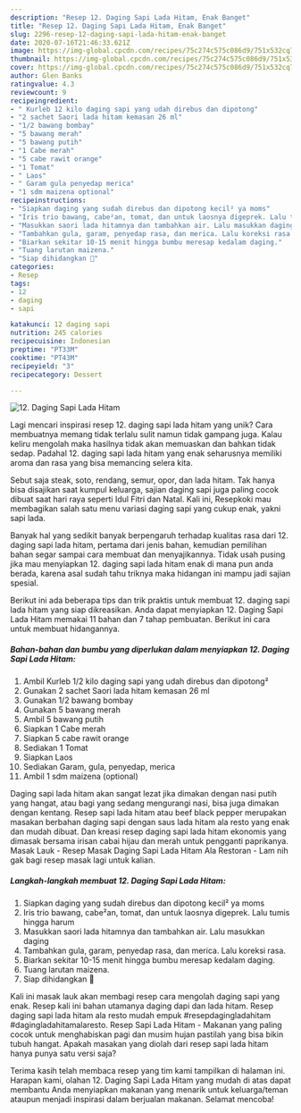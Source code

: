```yaml
---
description: "Resep 12. Daging Sapi Lada Hitam, Enak Banget"
title: "Resep 12. Daging Sapi Lada Hitam, Enak Banget"
slug: 2296-resep-12-daging-sapi-lada-hitam-enak-banget
date: 2020-07-16T21:46:33.621Z
image: https://img-global.cpcdn.com/recipes/75c274c575c086d9/751x532cq70/12-daging-sapi-lada-hitam-foto-resep-utama.jpg
thumbnail: https://img-global.cpcdn.com/recipes/75c274c575c086d9/751x532cq70/12-daging-sapi-lada-hitam-foto-resep-utama.jpg
cover: https://img-global.cpcdn.com/recipes/75c274c575c086d9/751x532cq70/12-daging-sapi-lada-hitam-foto-resep-utama.jpg
author: Glen Banks
ratingvalue: 4.3
reviewcount: 9
recipeingredient:
- " Kurleb 12 kilo daging sapi yang udah direbus dan dipotong"
- "2 sachet Saori lada hitam kemasan 26 ml"
- "1/2 bawang bombay"
- "5 bawang merah"
- "5 bawang putih"
- "1 Cabe merah"
- "5 cabe rawit orange"
- "1 Tomat"
- " Laos"
- " Garam gula penyedap merica"
- "1 sdm maizena optional"
recipeinstructions:
- "Siapkan daging yang sudah direbus dan dipotong kecil² ya moms"
- "Iris trio bawang, cabe²an, tomat, dan untuk laosnya digeprek. Lalu tumis hingga harum"
- "Masukkan saori lada hitamnya dan tambahkan air. Lalu masukkan daging"
- "Tambahkan gula, garam, penyedap rasa, dan merica. Lalu koreksi rasa."
- "Biarkan sekitar 10-15 menit hingga bumbu meresap kedalam daging."
- "Tuang larutan maizena."
- "Siap dihidangkan 🤗"
categories:
- Resep
tags:
- 12
- daging
- sapi

katakunci: 12 daging sapi 
nutrition: 245 calories
recipecuisine: Indonesian
preptime: "PT33M"
cooktime: "PT43M"
recipeyield: "3"
recipecategory: Dessert

---
```



![12. Daging Sapi Lada Hitam](https://img-global.cpcdn.com/recipes/75c274c575c086d9/751x532cq70/12-daging-sapi-lada-hitam-foto-resep-utama.jpg)

Lagi mencari inspirasi resep 12. daging sapi lada hitam yang unik? Cara membuatnya memang tidak terlalu sulit namun tidak gampang juga. Kalau keliru mengolah maka hasilnya tidak akan memuaskan dan bahkan tidak sedap. Padahal 12. daging sapi lada hitam yang enak seharusnya memiliki aroma dan rasa yang bisa memancing selera kita.

Sebut saja steak, soto, rendang, semur, opor, dan lada hitam. Tak hanya bisa disajikan saat kumpul keluarga, sajian daging sapi juga paling cocok dibuat saat hari raya seperti Idul Fitri dan Natal. Kali ini, Resepkoki mau membagikan salah satu menu variasi daging sapi yang cukup enak, yakni sapi lada.

Banyak hal yang sedikit banyak berpengaruh terhadap kualitas rasa dari 12. daging sapi lada hitam, pertama dari jenis bahan, kemudian pemilihan bahan segar sampai cara membuat dan menyajikannya. Tidak usah pusing jika mau menyiapkan 12. daging sapi lada hitam enak di mana pun anda berada, karena asal sudah tahu triknya maka hidangan ini mampu jadi sajian spesial.


Berikut ini ada beberapa tips dan trik praktis untuk membuat 12. daging sapi lada hitam yang siap dikreasikan. Anda dapat menyiapkan 12. Daging Sapi Lada Hitam memakai 11 bahan dan 7 tahap pembuatan. Berikut ini cara untuk membuat hidangannya.

<!--inarticleads1-->

##### Bahan-bahan dan bumbu yang diperlukan dalam menyiapkan 12. Daging Sapi Lada Hitam:

1. Ambil  Kurleb 1/2 kilo daging sapi yang udah direbus dan dipotong²
1. Gunakan 2 sachet Saori lada hitam kemasan 26 ml
1. Gunakan 1/2 bawang bombay
1. Gunakan 5 bawang merah
1. Ambil 5 bawang putih
1. Siapkan 1 Cabe merah
1. Siapkan 5 cabe rawit orange
1. Sediakan 1 Tomat
1. Siapkan  Laos
1. Sediakan  Garam, gula, penyedap, merica
1. Ambil 1 sdm maizena (optional)


Daging sapi lada hitam akan sangat lezat jika dimakan dengan nasi putih yang hangat, atau bagi yang sedang mengurangi nasi, bisa juga dimakan dengan kentang. Resep sapi lada hitam atau beef black pepper merupakan masakan berbahan daging sapi dengan saus lada hitam ala resto yang enak dan mudah dibuat. Dan kreasi resep daging sapi lada hitam ekonomis yang dimasak bersama irisan cabai hijau dan merah untuk pengganti paprikanya. Masak Lauk - Resep Masak Daging Sapi Lada Hitam Ala Restoran - Lam nih gak bagi resep masak lagi untuk kalian. 

<!--inarticleads2-->

##### Langkah-langkah membuat 12. Daging Sapi Lada Hitam:

1. Siapkan daging yang sudah direbus dan dipotong kecil² ya moms
1. Iris trio bawang, cabe²an, tomat, dan untuk laosnya digeprek. Lalu tumis hingga harum
1. Masukkan saori lada hitamnya dan tambahkan air. Lalu masukkan daging
1. Tambahkan gula, garam, penyedap rasa, dan merica. Lalu koreksi rasa.
1. Biarkan sekitar 10-15 menit hingga bumbu meresap kedalam daging.
1. Tuang larutan maizena.
1. Siap dihidangkan 🤗


Kali ini masak lauk akan membagi resep cara mengolah daging sapi yang enak. Resep kali ini bahan utamanya daging dapi dan lada hitam. Resep daging sapi lada hitam ala resto mudah empuk #resepdagingladahitam #dagingladahitamalaresto. Resep Sapi Lada Hitam - Makanan yang paling cocok untuk menghabiskan pagi dan musim hujan pastilah yang bisa bikin tubuh hangat. Apakah masakan yang diolah dari resep sapi lada hitam hanya punya satu versi saja? 

Terima kasih telah membaca resep yang tim kami tampilkan di halaman ini. Harapan kami, olahan 12. Daging Sapi Lada Hitam yang mudah di atas dapat membantu Anda menyiapkan makanan yang menarik untuk keluarga/teman ataupun menjadi inspirasi dalam berjualan makanan. Selamat mencoba!
